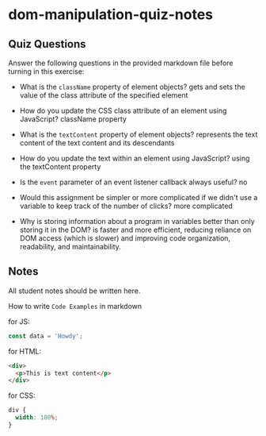 # dom-manipulation-quiz-notes

## Quiz Questions

Answer the following questions in the provided markdown file before turning in this exercise:

- What is the `className` property of element objects?
  gets and sets the value of the class attribute of the specified element

- How do you update the CSS class attribute of an element using JavaScript?
  className property

- What is the `textContent` property of element objects?
  represents the text content of the text content and its descendants

- How do you update the text within an element using JavaScript?
  using the textContent property

- Is the `event` parameter of an event listener callback always useful?
  no

- Would this assignment be simpler or more complicated if we didn't use a variable to keep track of the number of clicks?
  more complicated

- Why is storing information about a program in variables better than only storing it in the DOM?
  is faster and more efficient, reducing reliance on DOM access (which is slower) and improving code organization, readability, and maintainability.

## Notes

All student notes should be written here.

How to write `Code Examples` in markdown

for JS:

```javascript
const data = 'Howdy';
```

for HTML:

```html
<div>
  <p>This is text content</p>
</div>
```

for CSS:

```css
div {
  width: 100%;
}
```
